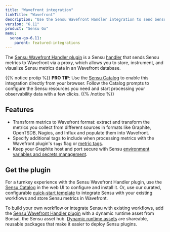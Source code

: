 ```yaml
---
title: "Wavefront integration"
linkTitle: "Wavefront"
description: "Use the Sensu Wavefront Handler integration to send Sensu metrics to Wavefront so you can store, instrument, and visualize Sensu data in an Wavefront database."
version: "6.11"
product: "Sensu Go"
menu: 
  sensu-go-6.11:
    parent: featured-integrations
---
```


The [Sensu Wavefront Handler plugin][4] is a Sensu [handler][1] that sends Sensu metrics to Wavefront via a proxy, which allows you to store, instrument, and visualize Sensu metrics data in an Wavefront database.

{{% notice protip %}}
**PRO TIP**: Use the [Sensu Catalog](../../../catalog/sensu-catalog/) to enable this integration directly from your browser.
Follow the Catalog prompts to configure the Sensu resources you need and start processing your observability data with a few clicks.
{{% /notice %}}

## Features

- Transform metrics to Wavefront format: extract and transform the metrics you collect from different sources in formats like Graphite, OpenTSDB, Nagios, and Influx and populate them into Wavefront.
- Specify additional tags to include when processing metrics with the Wavefront plugin's `tags` flag or [metric tags][7].
- Keep your Graphite host and port secure with Sensu [environment variables and secrets management][6].

## Get the plugin

For a turnkey experience with the Sensu Wavefront Handler plugin, use the [Sensu Catalog][10] in the web UI to configure and install it.
Or, use our curated, configurable [quick-start template][3] to integrate Sensu with your existing workflows and store Sensu metrics in Wavefront.

To build your own workflow or integrate Sensu with existing workflows, add the [Sensu Wavefront Handler plugin][4] with a dynamic runtime asset from Bonsai, the Sensu asset hub.
[Dynamic runtime assets][5] are shareable, reusable packages that make it easier to deploy Sensu plugins.


[1]: ../../../observability-pipeline/observe-process/handlers/
[2]: ../../../observability-pipeline/observe-process/handler-templates/
[3]: https://github.com/sensu/catalog/blob/docs-archive/integrations/wavefront/wavefront.yaml
[4]: https://bonsai.sensu.io/assets/sensu/sensu-wavefront-handler
[5]: ../../assets/
[6]: ../../../operations/manage-secrets/
[7]: ../../../observability-pipeline/observe-schedule/checks/#output-metric-tags
[10]: ../../../catalog/sensu-catalog/
